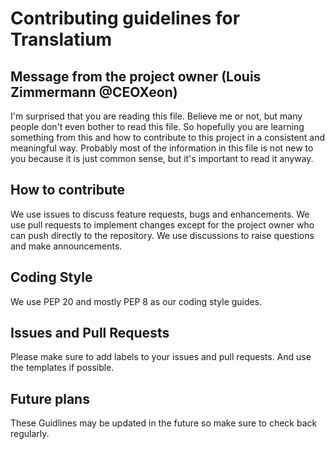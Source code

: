 # Contributing guidelines for Translatium

## Message from the project owner (Louis Zimmermann @CEOXeon)

I'm surprised that you are reading this file. Believe me or not, but many people don't even bother to read this file.
So hopefully you are learning something from this and how to contribute to this project in a consistent and meaningful way.
Probably most of the information in this file is not new to you because it is just common sense, but it's important to read it anyway.

## How to contribute

We use issues to discuss feature requests, bugs and enhancements.
We use pull requests to implement changes except for the project owner who can push directly to the repository.
We use discussions to raise questions and make announcements.

## Coding Style

We use PEP 20 and mostly PEP 8 as our coding style guides.

## Issues and Pull Requests

Please make sure to add labels to your issues and pull requests.
And use the templates if possible.

## Future plans

These Guidlines may be updated in the future so make sure to check back regularly.
